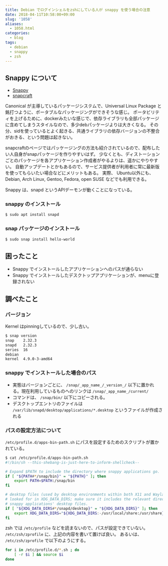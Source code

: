 ```yaml
---
title: Debian でログインシェルをzshにしている人が snappy を使う場合の注意
date: 2018-04-11T10:58:00+09:00
slug: '1058'
aliases:
  - 1058.html
categories:
  - blog
tags:
  - debian
  - snappy
  - zsh
---
```



## Snappy について

* [Snappy](https://www.ubuntu.com/desktop/snappy)
* [snapcraft](https://snapcraft.io/)

Canonical が主導しているパッケージシステムで、Universal Linux Package と銘打つように、ポータブルなパッケージングができそうな感じ。
ポータビリティを上げるために、dockerみたいな感じで、依存ライブラリも全部パッケージに含めてしまうスタイルなので、多少debパッケージよりは大きくなる。
その分、sidを使っているとよく起きる、共通ライブラリの依存バージョンの不整合がおきる、という問題は起きない。

snapcraftのページではパッケージングの方法も紹介されているので、配布したい人自身がsnapパッケージを作りやすいはず。
少なくとも、ディストーションごとのパッケージを各アプリケーション作成者がやるよりは、遥かにやりやすい。
自動アップデートとかもあるので、サービス提供者が利用者に常に最新版を使ってもらいたい場合などにメリットもある。
実際、 Ubuntu以外にも、Debian, Arch Linux, Gentoo, Fedora, open SUSE などでも利用できる。

Snappy は、snapd というAPIデーモンが動くことになっている。

### snappy のインストール

```sh
$ sudo apt install snapd
```

### snap パッケージのインストール

```sh
$ sudo snap install hello-world
```

## 困ったこと

* Snappy でインストールしたアプリケーションへのパスが通らない
* Snappy でインストールしたデスクトップアプリケーションが、menuに登録されない

## 調べたこと

### バージョン

Kernel はpinningしているので、少し古い。

```sh
$ snap version
snap    2.32.3
snapd   2.32.3
series  16
debian
kernel  4.9.0-3-amd64
```

### snappy でインストールした場合のパス

* 実態はバージョンごとに、 `/snap/_app_name_/_version_/` 以下に置かれる。現在利用しているものへのリンクは `/snap/_app_name_/current/`
* コマンドは、 `/snap/bin/` 以下にコピーされる。
* デスクトップエントリのファイルは `/var/lib/snapd/desktop/applications/*.desktop` というファイルが作成される

### パスの設定方法について

`/etc/profile.d/apps-bin-path.sh` にパスを設定するためのスクリプトが置かれている。

```sh
$ cat /etc/profile.d/apps-bin-path.sh
#!/bin/sh --this-shebang-is-just-here-to-inform-shellcheck--

# Expand $PATH to include the directory where snappy applications go.
if [ "${PATH#*/snap/bin}" = "${PATH}" ]; then
    export PATH=$PATH:/snap/bin
fi

# desktop files (used by desktop environments within both X11 and Wayland) are
# looked for in XDG_DATA_DIRS; make sure it includes the relevant directory for
# snappy applications' desktop files.
if [ "${XDG_DATA_DIRS#*/snapd/desktop}" = "${XDG_DATA_DIRS}" ]; then
    export XDG_DATA_DIRS="${XDG_DATA_DIRS:-/usr/local/share:/usr/share}:/var/lib/snapd/desktop"
fi
```

zsh では `/etc/profile` などを読まないので、パスが設定できていない。
`/etc/zsh/zprofile` に、上記の内容を書いて置けば良い。
あるいは、 `/etc/zsh/zprofile` で以下のようにする。

```sh
for i in /etc/profile.d/*.sh ; do
    [ -r $i ] && source $i
done
```
